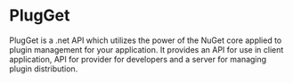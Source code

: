 # PlugGet
PlugGet is a .net API which utilizes the power of the NuGet core applied to plugin management for your application. It provides an API for use in client application, API for provider for developers and a server for managing plugin distribution.
